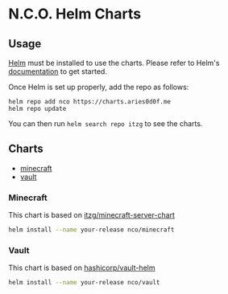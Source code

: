 # N.C.O. Helm Charts

## Usage

[Helm](https://helm.sh) must be installed to use the charts.
Please refer to Helm's [documentation](https://helm.sh/docs/) to get started.

Once Helm is set up properly, add the repo as follows:

```console
helm repo add nco https://charts.aries0d0f.me
helm repo update
```

You can then run `helm search repo itzg` to see the charts.

## Charts

* [minecraft](https://github.com/N-C-O/Helm-Charts/tree/master/charts/minecraft)
* [vault](https://github.com/N-C-O/Helm-Charts/tree/master/charts/vault)

### Minecraft

This chart is based on [itzg/minecraft-server-chart](https://github.com/itzg/minecraft-server-charts)

```bash
helm install --name your-release nco/minecraft
```

### Vault

This chart is based on [hashicorp/vault-helm](https://github.com/hashicorp/vault-helm)

```bash
helm install --name your-release nco/vault
```
